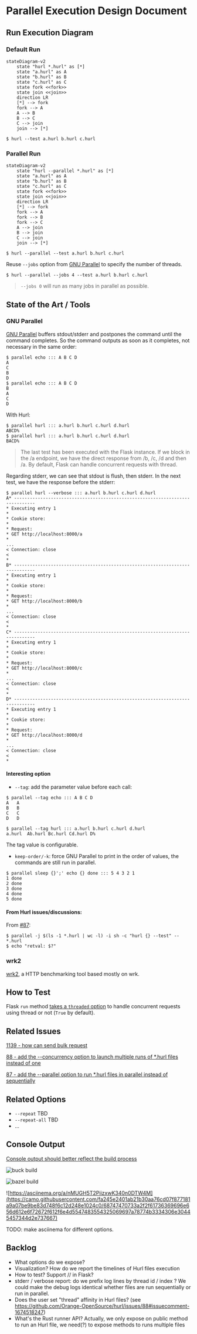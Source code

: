 # Parallel Execution Design Document

## Run Execution Diagram

### Default Run

```mermaid
stateDiagram-v2
    state "hurl *.hurl" as [*]
    state "a.hurl" as A
    state "b.hurl" as B
    state "c.hurl" as C
    state fork <<fork>>
    state join <<join>>
    direction LR
    [*] --> fork
    fork --> A
    A --> B
    B --> C
    C --> join
    join --> [*]
```

```shell
$ hurl --test a.hurl b.hurl c.hurl
```

### Parallel Run

```mermaid
stateDiagram-v2
    state "hurl --parallel *.hurl" as [*]
    state "a.hurl" as A
    state "b.hurl" as B
    state "c.hurl" as C
    state fork <<fork>>
    state join <<join>>
    direction LR
    [*] --> fork
    fork --> A
    fork --> B
    fork --> C
    A --> join
    B --> join
    C --> join
    join --> [*]
```

```shell
$ hurl --parallel --test a.hurl b.hurl c.hurl
```

Reuse `--jobs` option from [GNU Parallel] to specify the number of threads.

```shell
$ hurl --parallel --jobs 4 --test a.hurl b.hurl c.hurl
```

> `--jobs 0` will run as many jobs in parallel as possible.



## State of the Art / Tools

### GNU Parallel

[GNU Parallel] buffers stdout/stderr and postpones the command until the command completes. So the command outputs as soon
as it completes, not necessary in the same order:

```shell
$ parallel echo ::: A B C D
A
C
B
D
$ parallel echo ::: A B C D
B
A
C
D
```

With Hurl:

```shell
$ parallel hurl ::: a.hurl b.hurl c.hurl d.hurl
ABCD%
$ parallel hurl ::: a.hurl b.hurl c.hurl d.hurl
BACD%
```

> The last test has been executed with the Flask instance. If we block in the /a endpoint, we have the direct response
> from /b, /c, /d and then /a. By default, Flask can handle concurrent requests with thread.

Regarding stderr, we can see that stdout is flush, then stderr. In the next test, we have the response before the stderr:


```shell
$ parallel hurl --verbose ::: a.hurl b.hurl c.hurl d.hurl
A* ------------------------------------------------------------------------------
* Executing entry 1
*
* Cookie store:
*
* Request:
* GET http://localhost:8000/a
*
...
< Connection: close
<
*
B* ------------------------------------------------------------------------------
* Executing entry 1
*
* Cookie store:
*
* Request:
* GET http://localhost:8000/b
*
...
< Connection: close
<
*
C* ------------------------------------------------------------------------------
* Executing entry 1
*
* Cookie store:
*
* Request:
* GET http://localhost:8000/c
*
...
< Connection: close
<
*
D* ------------------------------------------------------------------------------
* Executing entry 1
*
* Cookie store:
*
* Request:
* GET http://localhost:8000/d
*
...
< Connection: close
<
*
```

#### Interesting option

- `--tag`: add the parameter value before each call:

```shell
$ parallel --tag echo ::: A B C D
A	A
B	B
C	C
D	D
```

```shell
$ parallel --tag hurl ::: a.hurl b.hurl c.hurl d.hurl
a.hurl	Ab.hurl	Bc.hurl	Cd.hurl	D%
```

The tag value is configurable.

- `keep-order/-k`: force GNU Parallel to print in the order of values, the commands are still run in parallel.

```shell
$ parallel sleep {}';' echo {} done ::: 5 4 3 2 1
1 done
2 done
3 done
4 done
5 done
```

#### From Hurl issues/discussions:

From [#87]():

```shell
$ parallel -j $(ls -1 *.hurl | wc -l) -i sh -c "hurl {} --test" -- *.hurl
$ echo "retval: $?"
```

### wrk2

[wrk2](https://github.com/giltene/wrk2), a HTTP benchmarking tool based mostly on wrk.

## How to Test

Flask `run` method [takes a `threaded` option] to handle concurrent requests using thread or not (`True` by default).  






## Related Issues 

[1139 - how can send bulk request](https://github.com/Orange-OpenSource/hurl/issues/1139)

[88 - add the --concurrency option to launch multiple runs of *.hurl files instead of one](https://github.com/Orange-OpenSource/hurl/issues/88)

[87 - add the --parallel option to run *.hurl files in parallel instead of sequentially](https://github.com/Orange-OpenSource/hurl/issues/87)

## Related Options

- `--repeat` TBD
- `--repeat-all` TBD
- ...

## Console Output

[Console output should better reflect the build process](https://github.com/rust-lang/cargo/issues/8889)

![buck build](https://user-images.githubusercontent.com/1940490/108307902-9dea2180-7163-11eb-9a4d-269d68d40d9f.gif)

![bazel build](https://user-images.githubusercontent.com/1940490/108307921-a7738980-7163-11eb-80c0-4844d55a4390.gif)

![https://asciinema.org/a/nMUGH5T2PiizxwK340n0DTW4M](https://camo.githubusercontent.com/fa245e2401ab21b30aa76cd07f877181a9a07be9be83d748f6c12d248e1024c0/68747470733a2f2f61736369696e656d612e6f72672f612f6e4d5547483554325069697a78774b3334306e30445457344d2e737667)

TODO: make asciinema for different options. 


## Backlog

- What options do we expose?
- Visualization? How do we report the timelines of Hurl files execution
- How to test? Support // in Flask?
- stderr / verbose report: do we prefix log lines by thread id / index ? We could make the debug logs identical whether
files are run sequentially or run in parallel.
- Does the user set "thread" affinity in Hurl files? (see https://github.com/Orange-OpenSource/hurl/issues/88#issuecomment-1674518247)
- What's the Rust runner API? Actually, we only expose on public method to run an Hurl file, we need(?) to expose methods
to runs multiple files


[takes a `threaded` option]: https://werkzeug.palletsprojects.com/en/3.0.x/serving/#werkzeug.serving.run_simple
[GNU Parallel]: https://www.gnu.org/software/parallel/

